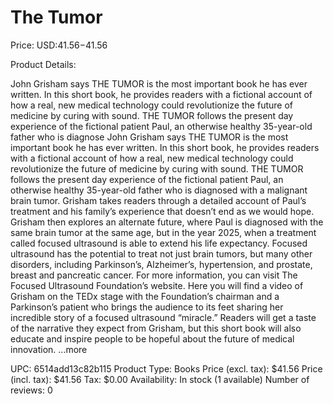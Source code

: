 # The Tumor

Price: USD:$41.56-$41.56

Product Details:

John Grisham says THE TUMOR is the most important book he has ever written. In this short book, he provides readers with a fictional account of how a real, new medical technology could revolutionize the future of medicine by curing with sound. THE TUMOR follows the present day experience of the fictional patient Paul, an otherwise healthy 35-year-old father who is diagnose John Grisham says THE TUMOR is the most important book he has ever written. In this short book, he provides readers with a fictional account of how a real, new medical technology could revolutionize the future of medicine by curing with sound. THE TUMOR follows the present day experience of the fictional patient Paul, an otherwise healthy 35-year-old father who is diagnosed with a malignant brain tumor. Grisham takes readers through a detailed account of Paul’s treatment and his family’s experience that doesn’t end as we would hope. Grisham then explores an alternate future, where Paul is diagnosed with the same brain tumor at the same age, but in the year 2025, when a treatment called focused ultrasound is able to extend his life expectancy. Focused ultrasound has the potential to treat not just brain tumors, but many other disorders, including Parkinson’s, Alzheimer’s, hypertension, and prostate, breast and pancreatic cancer. For more information, you can visit The Focused Ultrasound Foundation’s website. Here you will find a video of Grisham on the TEDx stage with the Foundation’s chairman and a Parkinson’s patient who brings the audience to its feet sharing her incredible story of a focused ultrasound “miracle.” Readers will get a taste of the narrative they expect from Grisham, but this short book will also educate and inspire people to be hopeful about the future of medical innovation. ...more

UPC: 6514add13c82b115
Product Type: Books
Price (excl. tax): $41.56
Price (incl. tax): $41.56
Tax: $0.00
Availability: In stock (1 available)
Number of reviews: 0